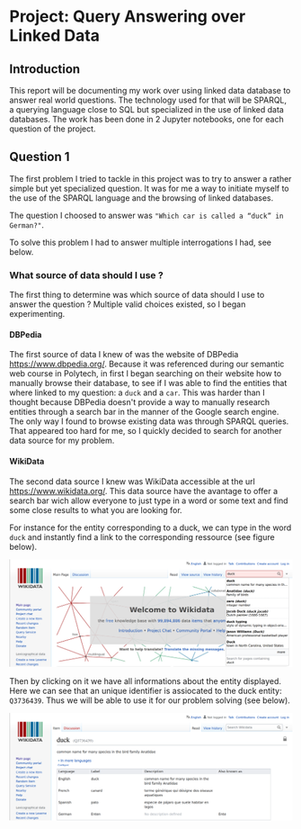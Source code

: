 # Project: Query Answering over Linked Data

## Introduction

This report will be documenting my work over using linked data database to answer real world questions. The technology used for that will be SPARQL, a querying language close to SQL but specialized in the use of linked data databases. The work has been done in 2 Jupyter notebooks, one for each question of the project.

## Question 1

The first problem I tried to tackle in this project was to try to answer a rather simple but yet specialized question. It was for me a way to initiate myself to the use of the SPARQL language and the browsing of linked databases.

The question I choosed to answer was `"Which car is called a “duck” in German?"`.

To solve this problem I had to answer multiple interrogations I had, see below.

### What source of data should I use ?

The first thing to determine was which source of data should I use to answer the question ? Multiple valid choices existed, so I began experimenting.

#### DBPedia

The first source of data I knew of was the website of DBPedia https://www.dbpedia.org/. Because it was referenced during our semantic web course in Polytech, in first I began searching on their website how to manually browse their database, to see if I was able to find the entities that where linked to my question: a `duck` and a `car`. This was harder than I thought because DBPedia doesn't provide a way to manually research entities through a search bar in the manner of the Google search engine.
The only way I found to browse existing data was through SPARQL queries. That appeared too hard for me, so I quickly decided to search for another data source for my problem.

#### WikiData

The second data source I knew was WikiData accessible at the url https://www.wikidata.org/. This data source have the avantage to offer a search bar wich allow everyone to just type in a word or some text and find some close results to what you are looking for.

For instance for the entity corresponding to a duck, we can type in the word `duck` and instantly find a link to the corresponding ressource (see figure below).

![](images/wikidata_search_duck.png)

Then by clicking on it we have all informations about the entity displayed. Here we can see that an unique identifier is assiocated to the duck entity: `Q3736439`. Thus we will be able to use it for our problem solving (see below).

![](images/wikidata_duck.png)
